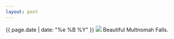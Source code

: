 ```yaml
---
layout: post
---
```


<p>
  <time>{{ page.date | date: "%e %B %Y" }}</time>
  <img src="https://s3.amazonaws.com/life.aaronjgreenberg.com/367.jpg">
  Beautiful Multnomah Falls.
</p>
